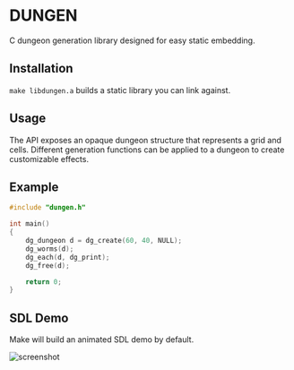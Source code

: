 # DUNGEN

C dungeon generation library designed for easy static embedding.

## Installation

`make libdungen.a` builds a static library you can link against.

## Usage

The API exposes an opaque dungeon structure that represents a grid and cells.
Different generation functions can be applied to a dungeon to create customizable effects.

## Example

``` c
#include "dungen.h"

int main()
{
    dg_dungeon d = dg_create(60, 40, NULL);
    dg_worms(d);
    dg_each(d, dg_print);
    dg_free(d);

    return 0;
}
```

## SDL Demo

Make will build an animated SDL demo by default.

![screenshot](https://raw.github.com/jdeseno/dungen/master/screenshot.png)
